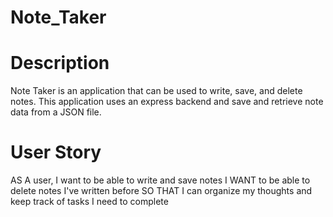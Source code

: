 # Note_Taker

# Description
Note Taker is an application that can be used to write, save, and delete notes. This application uses an express backend and save and retrieve note data from a JSON file.


# User Story
AS A user, I want to be able to write and save notes
I WANT to be able to delete notes I've written before
SO THAT I can organize my thoughts and keep track of tasks I need to complete